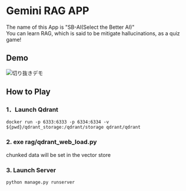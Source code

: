 # Gemini RAG APP

The name of this App is "SB-AI(Select the Better AI)"  
You can learn RAG, which is said to be mitigate hallucinations, as a quiz game!

## Demo 
![切り抜きデモ](https://github.com/user-attachments/assets/cec67e16-d0fc-4955-bfd5-497d2a2480ae)

## How to Play

### 1．Launch Qdrant
```
docker run -p 6333:6333 -p 6334:6334 -v ${pwd}/qdrant_storage:/qdrant/storage qdrant/qdrant
```

### 2. exe rag/qdrant_web_load.py
chunked data will be set in the vector store

### 3. Launch Server
```
python manage.py runserver
```
